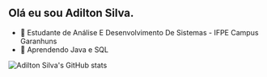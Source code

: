## Olá eu sou Adilton Silva.
- 🏫 Estudante de Análise E Desenvolvimento De Sistemas - IFPE Campus Garanhuns
- 🌱 Aprendendo Java e SQL

![Adilton Silva's GitHub stats](https://github-readme-stats.vercel.app/api?username=Adt-Slv&show_icons=true&theme=transparent)

##

